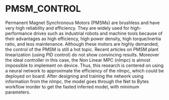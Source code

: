 # PMSM_CONTROL
Permanent Magnet Synchronous Motors (PMSMs) are brushless and have very high reliability and efficiency. 
They are widely used for high-performance drives such as industrial robots and machine tools because of their advantages as high efficiency, high power density, high torque/inertia ratio, and less maintenance.
Although these motors are highly demanded, the control of the PMSM is still a hot topic. Recent articles on PMSM plant linearization (using PID control) do not show convincing results.
Moreover the ideal controller in this case, the  Non Linear MPC (nlmpc) is almost impossible to implement on device.
Thus, this research is centered on using a neural network to approximate the efficiency of the nlmpc, which could be deployed on board.
After designing and training the network using information from the nlmpc, the model goes through the Net to Bytes workflow inorder to get the fasted inferred model, with minimum parameters.
